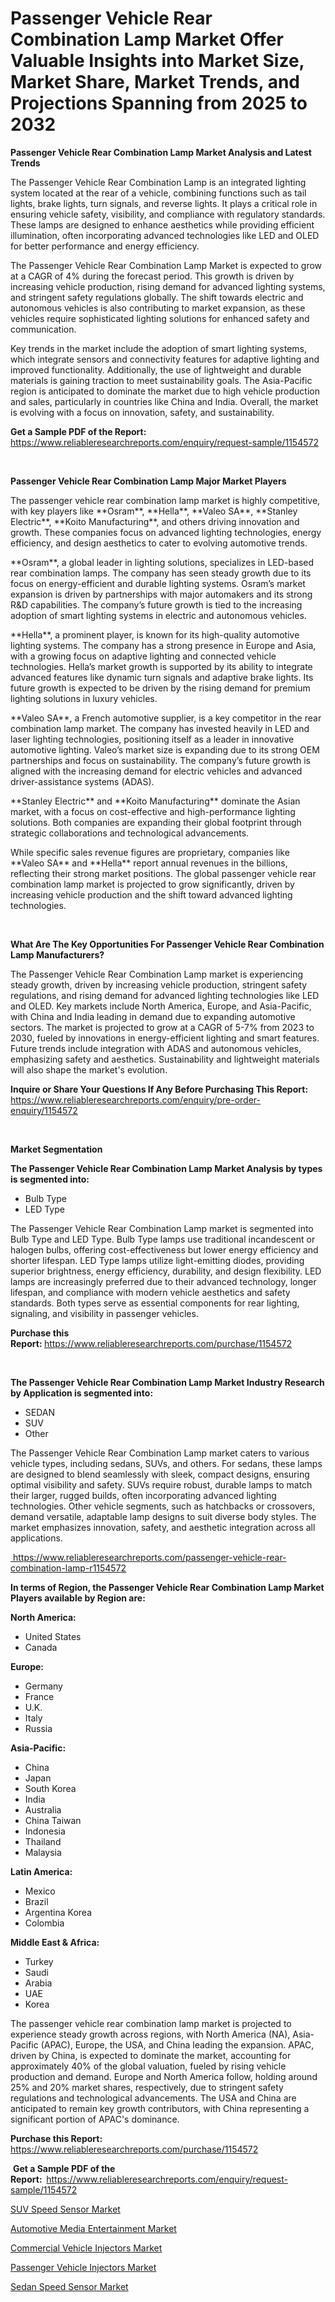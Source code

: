<p><h1>Passenger Vehicle Rear Combination Lamp Market Offer Valuable Insights into Market Size, Market Share, Market Trends, and Projections Spanning from 2025 to 2032</h1></p><p><strong>Passenger Vehicle Rear Combination Lamp Market Analysis and Latest Trends</strong></p>
<p><p>The Passenger Vehicle Rear Combination Lamp is an integrated lighting system located at the rear of a vehicle, combining functions such as tail lights, brake lights, turn signals, and reverse lights. It plays a critical role in ensuring vehicle safety, visibility, and compliance with regulatory standards. These lamps are designed to enhance aesthetics while providing efficient illumination, often incorporating advanced technologies like LED and OLED for better performance and energy efficiency.</p><p>The Passenger Vehicle Rear Combination Lamp Market is expected to grow at a CAGR of 4% during the forecast period. This growth is driven by increasing vehicle production, rising demand for advanced lighting systems, and stringent safety regulations globally. The shift towards electric and autonomous vehicles is also contributing to market expansion, as these vehicles require sophisticated lighting solutions for enhanced safety and communication.</p><p>Key trends in the market include the adoption of smart lighting systems, which integrate sensors and connectivity features for adaptive lighting and improved functionality. Additionally, the use of lightweight and durable materials is gaining traction to meet sustainability goals. The Asia-Pacific region is anticipated to dominate the market due to high vehicle production and sales, particularly in countries like China and India. Overall, the market is evolving with a focus on innovation, safety, and sustainability.</p></p>
<p><strong>Get a Sample PDF of the Report:&nbsp;</strong> <a href="https://www.reliableresearchreports.com/enquiry/request-sample/1154572?utm_campaign=41&utm_medium=2&utm_source=Github&utm_content=ia&utm_term=24012025&utm_id=passenger-vehicle-rear-combination-lamp">https://www.reliableresearchreports.com/enquiry/request-sample/1154572</a></p>
<p>&nbsp;</p>
<p><strong>Passenger Vehicle Rear Combination Lamp Major Market Players</strong></p>
<p><p>The passenger vehicle rear combination lamp market is highly competitive, with key players like **Osram**, **Hella**, **Valeo SA**, **Stanley Electric**, **Koito Manufacturing**, and others driving innovation and growth. These companies focus on advanced lighting technologies, energy efficiency, and design aesthetics to cater to evolving automotive trends.</p><p>**Osram**, a global leader in lighting solutions, specializes in LED-based rear combination lamps. The company has seen steady growth due to its focus on energy-efficient and durable lighting systems. Osram’s market expansion is driven by partnerships with major automakers and its strong R&D capabilities. The company’s future growth is tied to the increasing adoption of smart lighting systems in electric and autonomous vehicles.</p><p>**Hella**, a prominent player, is known for its high-quality automotive lighting systems. The company has a strong presence in Europe and Asia, with a growing focus on adaptive lighting and connected vehicle technologies. Hella’s market growth is supported by its ability to integrate advanced features like dynamic turn signals and adaptive brake lights. Its future growth is expected to be driven by the rising demand for premium lighting solutions in luxury vehicles.</p><p>**Valeo SA**, a French automotive supplier, is a key competitor in the rear combination lamp market. The company has invested heavily in LED and laser lighting technologies, positioning itself as a leader in innovative automotive lighting. Valeo’s market size is expanding due to its strong OEM partnerships and focus on sustainability. The company’s future growth is aligned with the increasing demand for electric vehicles and advanced driver-assistance systems (ADAS).</p><p>**Stanley Electric** and **Koito Manufacturing** dominate the Asian market, with a focus on cost-effective and high-performance lighting solutions. Both companies are expanding their global footprint through strategic collaborations and technological advancements.</p><p>While specific sales revenue figures are proprietary, companies like **Valeo SA** and **Hella** report annual revenues in the billions, reflecting their strong market positions. The global passenger vehicle rear combination lamp market is projected to grow significantly, driven by increasing vehicle production and the shift toward advanced lighting technologies.</p></p>
<p>&nbsp;</p>
<p><strong>What Are The Key Opportunities For Passenger Vehicle Rear Combination Lamp Manufacturers?</strong></p>
<p><p>The Passenger Vehicle Rear Combination Lamp market is experiencing steady growth, driven by increasing vehicle production, stringent safety regulations, and rising demand for advanced lighting technologies like LED and OLED. Key markets include North America, Europe, and Asia-Pacific, with China and India leading in demand due to expanding automotive sectors. The market is projected to grow at a CAGR of 5-7% from 2023 to 2030, fueled by innovations in energy-efficient lighting and smart features. Future trends include integration with ADAS and autonomous vehicles, emphasizing safety and aesthetics. Sustainability and lightweight materials will also shape the market's evolution.</p></p>
<p><strong>Inquire or Share Your Questions If Any Before Purchasing This Report:</strong> <a href="https://www.reliableresearchreports.com/enquiry/pre-order-enquiry/1154572?utm_campaign=41&utm_medium=2&utm_source=Github&utm_content=ia&utm_term=24012025&utm_id=passenger-vehicle-rear-combination-lamp">https://www.reliableresearchreports.com/enquiry/pre-order-enquiry/1154572</a></p>
<p>&nbsp;</p>
<p><strong>Market Segmentation</strong></p>
<p><strong>The Passenger Vehicle Rear Combination Lamp Market Analysis by types is segmented into:</strong></p>
<p><ul><li>Bulb Type</li><li>LED Type</li></ul></p>
<p><p>The Passenger Vehicle Rear Combination Lamp market is segmented into Bulb Type and LED Type. Bulb Type lamps use traditional incandescent or halogen bulbs, offering cost-effectiveness but lower energy efficiency and shorter lifespan. LED Type lamps utilize light-emitting diodes, providing superior brightness, energy efficiency, durability, and design flexibility. LED lamps are increasingly preferred due to their advanced technology, longer lifespan, and compliance with modern vehicle aesthetics and safety standards. Both types serve as essential components for rear lighting, signaling, and visibility in passenger vehicles.</p></p>
<p><strong>Purchase this Report:&nbsp;</strong><a href="https://www.reliableresearchreports.com/purchase/1154572?utm_campaign=41&utm_medium=2&utm_source=Github&utm_content=ia&utm_term=24012025&utm_id=passenger-vehicle-rear-combination-lamp">https://www.reliableresearchreports.com/purchase/1154572</a></p>
<p>&nbsp;</p>
<p><strong>The Passenger Vehicle Rear Combination Lamp Market Industry Research by Application is segmented into:</strong></p>
<p><ul><li>SEDAN</li><li>SUV</li><li>Other</li></ul></p>
<p><p>The Passenger Vehicle Rear Combination Lamp market caters to various vehicle types, including sedans, SUVs, and others. For sedans, these lamps are designed to blend seamlessly with sleek, compact designs, ensuring optimal visibility and safety. SUVs require robust, durable lamps to match their larger, rugged builds, often incorporating advanced lighting technologies. Other vehicle segments, such as hatchbacks or crossovers, demand versatile, adaptable lamp designs to suit diverse body styles. The market emphasizes innovation, safety, and aesthetic integration across all applications.</p></p>
<p><a href="https://www.reliableresearchreports.com/passenger-vehicle-rear-combination-lamp-r1154572?utm_campaign=41&utm_medium=2&utm_source=Github&utm_content=ia&utm_term=24012025&utm_id=passenger-vehicle-rear-combination-lamp">&nbsp;https://www.reliableresearchreports.com/passenger-vehicle-rear-combination-lamp-r1154572</a></p>
<p><strong>In terms of Region, the Passenger Vehicle Rear Combination Lamp Market Players available by Region are:</strong></p>
<p>
    <p> <strong> North America: </strong>
        <ul>
            <li>United States</li>
            <li>Canada</li>
        </ul>
        </p> 
    <p> <strong> Europe: </strong>
        <ul>
            <li>Germany</li>
            <li>France</li>
            <li>U.K.</li>
            <li>Italy</li>
            <li>Russia</li>
        </ul>
        </p> 
    <p> <strong> Asia-Pacific: </strong>
        <ul>
            <li>China</li>
            <li>Japan</li>
            <li>South Korea</li>
            <li>India</li>
            <li>Australia</li>
            <li>China Taiwan</li>
            <li>Indonesia</li>
            <li>Thailand</li>
            <li>Malaysia</li>
        </ul>
        </p> 
    <p> <strong> Latin America: </strong>
        <ul>
            <li>Mexico</li>
            <li>Brazil</li>
            <li>Argentina Korea</li>
            <li>Colombia</li>
        </ul>
        </p> 
    <p> <strong> Middle East & Africa: </strong>
        <ul>
            <li>Turkey</li>
            <li>Saudi</li>
            <li>Arabia</li>
            <li>UAE</li>
            <li>Korea</li>
        </ul>
    </p>
    </p>
<p><p>The passenger vehicle rear combination lamp market is projected to experience steady growth across regions, with North America (NA), Asia-Pacific (APAC), Europe, the USA, and China leading the expansion. APAC, driven by China, is expected to dominate the market, accounting for approximately 40% of the global valuation, fueled by rising vehicle production and demand. Europe and North America follow, holding around 25% and 20% market shares, respectively, due to stringent safety regulations and technological advancements. The USA and China are anticipated to remain key growth contributors, with China representing a significant portion of APAC's dominance.</p></p>
<p><strong>Purchase this Report: </strong><a href="https://www.reliableresearchreports.com/purchase/1154572?utm_campaign=41&utm_medium=2&utm_source=Github&utm_content=ia&utm_term=24012025&utm_id=passenger-vehicle-rear-combination-lamp">https://www.reliableresearchreports.com/purchase/1154572</a></p>
<p>&nbsp;<strong>Get a Sample PDF of the Report:&nbsp;&nbsp;</strong><a href="https://www.reliableresearchreports.com/enquiry/request-sample/1154572?utm_campaign=41&utm_medium=2&utm_source=Github&utm_content=ia&utm_term=24012025&utm_id=passenger-vehicle-rear-combination-lamp">https://www.reliableresearchreports.com/enquiry/request-sample/1154572</a></p>
<p><strong></strong></p>
<p><p><a href="https://github.com/sca704osol/Market-Research-Report-List-1/blob/main/suv-speed-sensor-market.md?utm_campaign=41&utm_medium=2&utm_source=Github&utm_content=ia&utm_term=24012025&utm_id=passenger-vehicle-rear-combination-lamp">SUV Speed Sensor Market</a></p><p><a href="https://github.com/janraimondo83/Market-Research-Report-List-1/blob/main/automotive-media-entertainment-market.md?utm_campaign=41&utm_medium=2&utm_source=Github&utm_content=ia&utm_term=24012025&utm_id=passenger-vehicle-rear-combination-lamp">Automotive Media Entertainment Market</a></p><p><a href="https://github.com/sholympia197070/Market-Research-Report-List-1/blob/main/commercial-vehicle-injectors-market.md?utm_campaign=41&utm_medium=2&utm_source=Github&utm_content=ia&utm_term=24012025&utm_id=passenger-vehicle-rear-combination-lamp">Commercial Vehicle Injectors Market</a></p><p><a href="https://github.com/kbollin866/Market-Research-Report-List-1/blob/main/passenger-vehicle-injectors-market.md?utm_campaign=41&utm_medium=2&utm_source=Github&utm_content=ia&utm_term=24012025&utm_id=passenger-vehicle-rear-combination-lamp">Passenger Vehicle Injectors Market</a></p><p><a href="https://github.com/mauripalmi/Market-Research-Report-List-5/blob/main/sedan-speed-sensor-market.md?utm_campaign=41&utm_medium=2&utm_source=Github&utm_content=ia&utm_term=24012025&utm_id=passenger-vehicle-rear-combination-lamp">Sedan Speed Sensor Market</a></p></p>